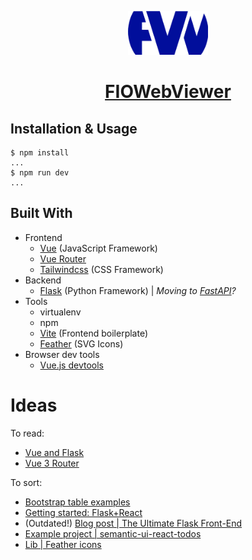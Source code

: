 <!-- Logo -->
<p align="center">
  <a href="#">
    <img width="128" src="./assets/favicon.png">
  </a>
</p>

<!-- Name -->
<h1 align="center">
  <a href="#">FIOWebViewer</a>
</h1>

## Installation & Usage

```shell
$ npm install
...
$ npm run dev
...
```

<!-- See the [**Documentation**][0] for an introduction, usage information, and examples. -->

## Built With

- Frontend
  - [Vue][1] (JavaScript Framework)
  - [Vue Router][7]
  - [Tailwindcss][2] (CSS Framework)
- Backend
  - [Flask][3] (Python Framework) | _Moving to [FastAPI][4]?_
- Tools
  - virtualenv
  - npm
  - [Vite][5] (Frontend boilerplate)
  - [Feather][6] (SVG Icons)
- Browser dev tools
  - [Vue.js devtools](https://addons.mozilla.org/en-US/firefox/addon/vue-js-devtools/)

# Ideas

To read:

- [Vue and Flask](https://stackabuse.com/single-page-apps-with-vue-js-and-flask-setting-up-vue-js/)
- [Vue 3 Router](https://www.vuemastery.com/blog/vue-router-a-tutorial-for-vue-3/)

To sort:

- [Bootstrap table examples](https://examples.bootstrap-table.com/)
- [Getting started: Flask+React](https://blog.learningdollars.com/2019/11/29/how-to-serve-a-reactapp-with-a-flask-server/)
- (Outdated!) [Blog post | The Ultimate Flask Front-End](https://realpython.com/the-ultimate-flask-front-end/)
- [Example project | semantic-ui-react-todos](https://github.com/wyc/semantic-ui-react-todos)
- [Lib | Feather icons](https://feathericons.com/?query=mini)

<!-- URL Index -->

[0]: ./docs/project_setup.md
[1]: https://vuejs.org/
[2]: https://tailwindcss.com/docs
[3]: https://flask.palletsprojects.com/en/1.1.x/
[4]: https://fastapi.tiangolo.com/
[5]: https://github.com/vitejs/vite
[6]: https://feathericons.com/
[7]: https://router.vuejs.org/
